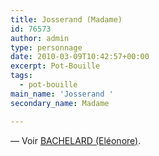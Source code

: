 ```yaml
---
title: Josserand (Madame)
id: 76573
author: admin
type: personnage
date: 2010-03-09T10:42:57+00:00
excerpt: Pot-Bouille
tags:
  - pot-bouille
main_name: 'Josserand '
secondary_name: Madame

---
```

— Voir <a href="/perosnnages/bachelard-eleonore/" target="_self">BACHELARD (Eléonore)</a>.